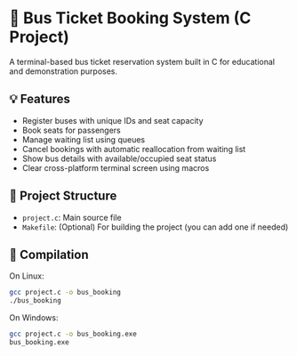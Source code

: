 # 🚌 Bus Ticket Booking System (C Project)

A terminal-based bus ticket reservation system built in C for educational and demonstration purposes.

## 💡 Features

- Register buses with unique IDs and seat capacity
- Book seats for passengers
- Manage waiting list using queues
- Cancel bookings with automatic reallocation from waiting list
- Show bus details with available/occupied seat status
- Clear cross-platform terminal screen using macros

## 📁 Project Structure

- `project.c`: Main source file
- `Makefile`: (Optional) For building the project (you can add one if needed)

## 🔧 Compilation

On Linux:
```bash
gcc project.c -o bus_booking
./bus_booking
```
On Windows:
```bash
gcc project.c -o bus_booking.exe
bus_booking.exe
```
